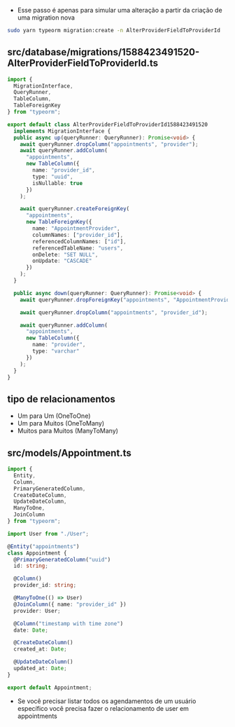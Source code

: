 - Esse passo é apenas para simular uma alteração a partir da criação de uma migration nova

```sh
sudo yarn typeorm migration:create -n AlterProviderFieldToProviderId
```

## src/database/migrations/1588423491520-AlterProviderFieldToProviderId.ts

```ts
import {
  MigrationInterface,
  QueryRunner,
  TableColumn,
  TableForeignKey
} from "typeorm";

export default class AlterProviderFieldToProviderId1588423491520
  implements MigrationInterface {
  public async up(queryRunner: QueryRunner): Promise<void> {
    await queryRunner.dropColumn("appointments", "provider");
    await queryRunner.addColumn(
      "appointments",
      new TableColumn({
        name: "provider_id",
        type: "uuid",
        isNullable: true
      })
    );

    await queryRunner.createForeignKey(
      "appointments",
      new TableForeignKey({
        name: "AppointmentProvider",
        columnNames: ["provider_id"],
        referencedColumnNames: ["id"],
        referencedTableName: "users",
        onDelete: "SET NULL",
        onUpdate: "CASCADE"
      })
    );
  }

  public async down(queryRunner: QueryRunner): Promise<void> {
    await queryRunner.dropForeignKey("appointments", "AppointmentProvider");

    await queryRunner.dropColumn("appointments", "provider_id");

    await queryRunner.addColumn(
      "appointments",
      new TableColumn({
        name: "provider",
        type: "varchar"
      })
    );
  }
}
```

## tipo de relacionamentos

- Um para Um (OneToOne)
- Um para Muitos (OneToMany)
- Muitos para Muitos (ManyToMany)

## src/models/Appointment.ts

```ts
import {
  Entity,
  Column,
  PrimaryGeneratedColumn,
  CreateDateColumn,
  UpdateDateColumn,
  ManyToOne,
  JoinColumn
} from "typeorm";

import User from "./User";

@Entity("appointments")
class Appointment {
  @PrimaryGeneratedColumn("uuid")
  id: string;

  @Column()
  provider_id: string;

  @ManyToOne(() => User)
  @JoinColumn({ name: "provider_id" })
  provider: User;

  @Column("timestamp with time zone")
  date: Date;

  @CreateDateColumn()
  created_at: Date;

  @UpdateDateColumn()
  updated_at: Date;
}

export default Appointment;
```

- Se você precisar listar todos os agendamentos de um usuário específico você precisa fazer o relacionamento de user em appointments
